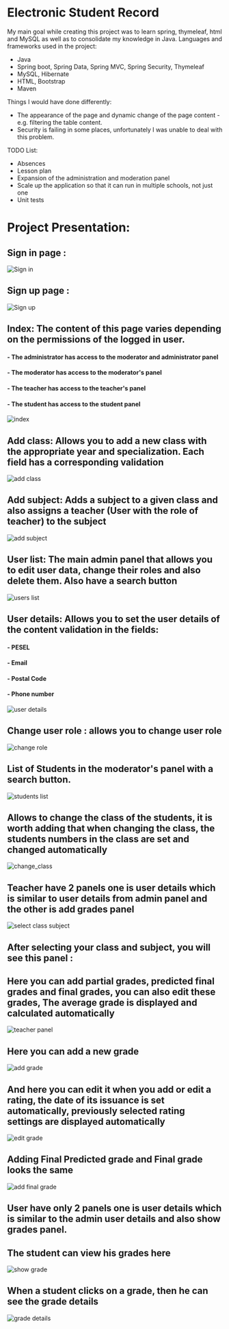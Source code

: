 # Electronic Student Record

My main goal while creating this project was to learn spring, thymeleaf, html and MySQL as well as to consolidate my knowledge in Java.
Languages and frameworks used in the project:

- Java
- Spring boot, Spring Data, Spring MVC, Spring Security, Thymeleaf
- MySQL, Hibernate
- HTML, Bootstrap
- Maven

Things I would have done differently:
- The appearance of the page and dynamic change of the page content - e.g. filtering the table content.
- Security is failing in some places, unfortunately I was unable to deal with this problem.

TODO List:
- Absences
- Lesson plan
- Expansion of the administration and moderation panel
- Scale up the application so that it can run in multiple schools, not just one
- Unit tests

# Project Presentation:

## Sign in page :

![Sign in](src/main/resources/static/readmeImages/sign_in.png)

## Sign up page :

![Sign up](src/main/resources/static/readmeImages/sign_up.png)

## Index: The content of this page varies depending on the permissions of the logged in user.
#### - The administrator has access to the moderator and administrator panel
#### - The moderator has access to the moderator's panel
#### - The teacher has access to the teacher's panel
#### - The student has access to the student panel

![index](src/main/resources/static/readmeImages/index.png)

## Add class: Allows you to add a new class with the appropriate year and specialization. Each field has a corresponding validation

![add class](src/main/resources/static/readmeImages/add_class.png)

## Add subject: Adds a subject to a given class and also assigns a teacher (User with the role of teacher) to the subject

![add subject](src/main/resources/static/readmeImages/add_subject.png)

## User list: The main admin panel that allows you to edit user data, change their roles and also delete them. Also have a search button

![users list](src/main/resources/static/readmeImages/users_list.png)

## User details: Allows you to set the user details of the content validation in the fields:
#### - PESEL
#### - Email
#### - Postal Code
#### - Phone number

![user details](src/main/resources/static/readmeImages/user_details.png)

## Change user role : allows you to change user role

![change role](src/main/resources/static/readmeImages/change_role.png)

## List of Students in the moderator's panel with a search button.

![students list](src/main/resources/static/readmeImages/students_list.png)

## Allows to change the class of the students, it is worth adding that when changing the class, the students numbers in the class are set and changed automatically

![change_class](src/main/resources/static/readmeImages/change_class.png)

## Teacher have 2 panels one is user details which is similar to user details from admin panel and the other is add grades panel

![select class subject](src/main/resources/static/readmeImages/select_class_subject.png)

## After selecting your class and subject, you will see this panel :
## Here you can add partial grades, predicted final grades and final grades, you can also edit these grades, The average grade is displayed and calculated automatically

![teacher panel](src/main/resources/static/readmeImages/teacher_panel.png)

## Here you can add a new grade

![add grade](src/main/resources/static/readmeImages/add_grade.png)

## And here you can edit it when you add or edit a rating, the date of its issuance is set automatically, previously selected rating settings are displayed automatically

![edit grade](src/main/resources/static/readmeImages/edit_grade.png)

## Adding Final Predicted grade and Final grade looks the same

![add final grade](src/main/resources/static/readmeImages/add_final_grade.png)

## User have only 2 panels one is user details which is similar to the admin user details and also show grades panel.
## The student can view his grades here

![show grade](src/main/resources/static/readmeImages/show_grades.png)

## When a student clicks on a grade, then he can see the grade details

![grade details](src/main/resources/static/readmeImages/grade_details.png)